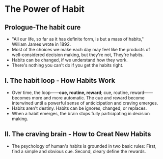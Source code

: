 # The Power of Habit
## Prologue-The habit cure
- "All our life, so far as it has definite form, is but a mass of habits," William James wrote in 1892.
- Most of the choices we make each day may feel like the products of well-considered decision making, but they're not, They're habits.
- Habits can be changed, if we understand how they work.
- There's nothing you can't do if you get the habits right.

## I. The habit loop - How Habits Work
- Over time, the loop——**cue, routine, reward**; cue, routine, reward——becomes more and more automatic. The cue and reward become interwined until a powerful sense of anticicipation and craving emerges.
- Habits aren't destiny. Habits can be ignores, changed, or replaces.
- When a habit emerges, the brain stops fully participating in decision making.
## II. The craving brain - How to Creat New Habits
- The psychology of human's habits is grounded in two basic rules: First, find a simple and obvious cue. Second, cleary define the rewards.

